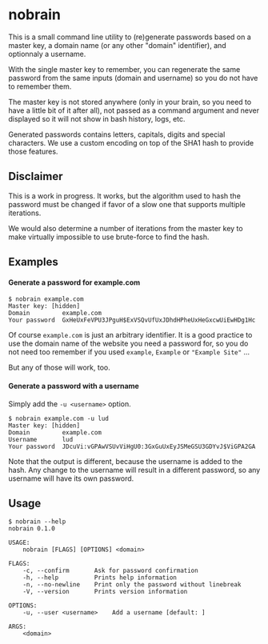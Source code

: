 # nobrain

This is a small command line utility to (re)generate passwords based on a master
key, a domain name (or any other "domain" identifier), and optionnaly a
username.

With the single master key to remember, you can regenerate the same password
from the same inputs (domain and username) so you do not have to remember them.

The master key is not stored anywhere (only in your brain, so you need to have a
little bit of it after all), not passed as a command argument and never
displayed so it will not show in bash history, logs, etc.

Generated passwords contains letters, capitals, digits and special characters.
We use a custom encoding on top of the SHA1 hash to provide those features.


## Disclaimer

This is a work in progress. It works, but the algorithm used to hash the
password must be changed if favor of a slow one that supports multiple
iterations.

We would also determine a number of iterations from the master key to make
virtually impossible to use brute-force to find the hash.

## Examples

#### Generate a password for example.com

```
$ nobrain example.com
Master key: [hidden]
Domain         example.com
Your password  GxHeUxFeVPU3JPguH$ExVSQvUfUxJDhdHPheUxHeGxcwUiEwHDg1Hc
```

Of course `example.com` is just an arbitrary identifier. It is a good practice
to use the domain name of the website you need a password for, so you do not
need too remember if you used `example`, `Example` or `"Example Site"` …

But any of those will work, too.


#### Generate a password with a username

Simply add the `-u <username>` option.

```
$ nobrain example.com -u lud
Master key: [hidden]
Domain         example.com
Username       lud
Your password  JDcuVi:vGPAwVSUvViHgU0:3GxGuUxEyJSMeGSU3GDYvJ$ViGPA2GA
```

Note that the output is different, because the username is added to the hash.
Any change to the username will result in a different password, so any username
will have its own password.

## Usage

```
$ nobrain --help
nobrain 0.1.0

USAGE:
    nobrain [FLAGS] [OPTIONS] <domain>

FLAGS:
    -c, --confirm       Ask for password confirmation
    -h, --help          Prints help information
    -n, --no-newline    Print only the password without linebreak
    -V, --version       Prints version information

OPTIONS:
    -u, --user <username>    Add a username [default: ]

ARGS:
    <domain>
```